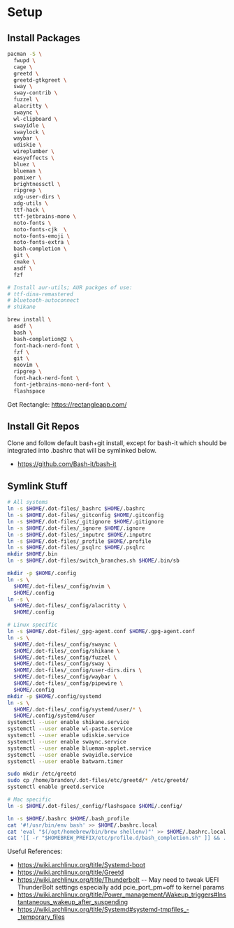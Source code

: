 # Setup

## Install Packages

```sh
pacman -S \
  fwupd \
  cage \
  greetd \
  greetd-gtkgreet \
  sway \
  sway-contrib \
  fuzzel \
  alacritty \
  swaync \
  wl-clipboard \
  swayidle \
  swaylock \
  waybar \
  udiskie \
  wireplumber \
  easyeffects \
  bluez \
  blueman \
  pamixer \
  brightnessctl \
  ripgrep \
  xdg-user-dirs \
  xdg-utils \
  ttf-hack \
  ttf-jetbrains-mono \
  noto-fonts \
  noto-fonts-cjk  \
  noto-fonts-emoji \
  noto-fonts-extra \
  bash-completion \
  git \
  cmake \
  asdf \
  fzf

# Install aur-utils; AUR packges of use:
# ttf-dina-remastered
# bluetooth-autoconnect
# shikane
```

```sh
brew install \
  asdf \
  bash \
  bash-completion@2 \
  font-hack-nerd-font \
  fzf \
  git \
  neovim \
  ripgrep \
  font-hack-nerd-font \
  font-jetbrains-mono-nerd-font \
  flashspace
```

Get Rectangle: https://rectangleapp.com/

## Install Git Repos

Clone and follow default bash+git install, except for bash-it which should be
integrated into .bashrc that will be symlinked below.

- https://github.com/Bash-it/bash-it

## Symlink Stuff

```sh
# All systems
ln -s $HOME/.dot-files/_bashrc $HOME/.bashrc
ln -s $HOME/.dot-files/_gitconfig $HOME/.gitconfig
ln -s $HOME/.dot-files/_gitignore $HOME/.gitignore
ln -s $HOME/.dot-files/_ignore $HOME/.ignore
ln -s $HOME/.dot-files/_inputrc $HOME/.inputrc
ln -s $HOME/.dot-files/_profile $HOME/.profile
ln -s $HOME/.dot-files/_psqlrc $HOME/.psqlrc
mkdir $HOME/.bin
ln -s $HOME/.dot-files/switch_branches.sh $HOME/.bin/sb

mkdir -p $HOME/.config
ln -s \
  $HOME/.dot-files/_config/nvim \
  $HOME/.config
ln -s \
  $HOME/.dot-files/_config/alacritty \
  $HOME/.config

# Linux specific
ln -s $HOME/.dot-files/_gpg-agent.conf $HOME/.gpg-agent.conf
ln -s \
  $HOME/.dot-files/_config/swaync \
  $HOME/.dot-files/_config/shikane \
  $HOME/.dot-files/_config/fuzzel \
  $HOME/.dot-files/_config/sway \
  $HOME/.dot-files/_config/user-dirs.dirs \
  $HOME/.dot-files/_config/waybar \
  $HOME/.dot-files/_config/pipewire \
  $HOME/.config
mkdir -p $HOME/.config/systemd
ln -s \
  $HOME/.dot-files/_config/systemd/user/* \
  $HOME/.config/systemd/user
systemctl --user enable shikane.service
systemctl --user enable wl-paste.service
systemctl --user enable udiskie.service
systemctl --user enable swaync.service
systemctl --user enable blueman-applet.service
systemctl --user enable swayidle.service
systemctl --user enable batwarn.timer

sudo mkdir /etc/greetd
sudo cp /home/brandon/.dot-files/etc/greetd/* /etc/greetd/
systemctl enable greetd.service

# Mac specific
ln -s $HOME/.dot-files/_config/flashspace $HOME/.config/

ln -s $HOME/.bashrc $HOME/.bash_profile
cat '#!/usr/bin/env bash' >> $HOME/.bashrc.local
cat 'eval "$(/opt/homebrew/bin/brew shellenv)"' >> $HOME/.bashrc.local
cat '[[ -r "$HOMEBREW_PREFIX/etc/profile.d/bash_completion.sh" ]] && . "$HOMEBREW_PREFIX/etc/profile.d/bash_completion.sh"' >> $HOME/.bashrc.local
```

Useful References:
- https://wiki.archlinux.org/title/Systemd-boot
- https://wiki.archlinux.org/title/Greetd
- https://wiki.archlinux.org/title/Thunderbolt -- May need to tweak UEFI ThunderBolt settings especially add pcie_port_pm=off to kernel params
- https://wiki.archlinux.org/title/Power_management/Wakeup_triggers#Instantaneous_wakeup_after_suspending
- https://wiki.archlinux.org/title/Systemd#systemd-tmpfiles_-_temporary_files
